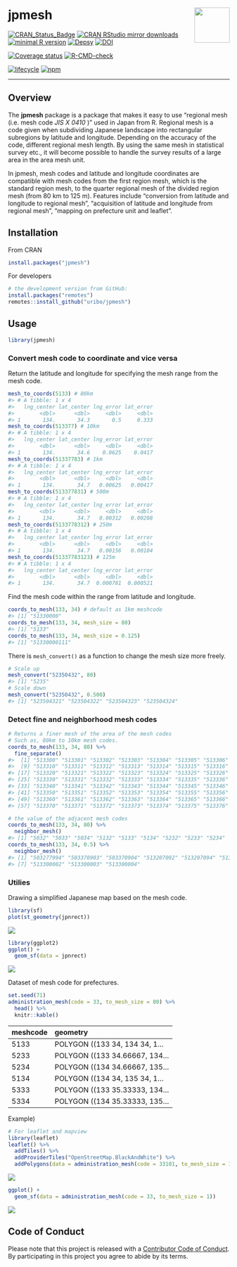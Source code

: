 
<!-- README.md is generated from README.Rmd. Please edit that file -->

# jpmesh <img src="man/figures/logo.png" align="right" width="80px" />

[![CRAN\_Status\_Badge](https://www.r-pkg.org/badges/version/jpmesh)](https://cran.r-project.org/package=jpmesh)
[![CRAN RStudio mirror
downloads](https://cranlogs.r-pkg.org/badges/jpmesh?color=FF5254)](https://cran.r-project.org/package=jpmesh)
[![minimal R
version](https://img.shields.io/badge/R%3E%3D-3.1.0-blue.svg)](https://cran.r-project.org/)
[![Depsy](http://depsy.org/api/package/cran/jpmesh/badge.svg)](http://depsy.org/package/r/jpmesh)
[![DOI](https://zenodo.org/badge/DOI/10.5281/zenodo.3727438.svg)](https://doi.org/10.5281/zenodo.3727438)

[![Coverage
status](https://codecov.io/gh/uribo/jpmesh/branch/master/graph/badge.svg)](https://codecov.io/github/uribo/jpmesh?branch=master)
[![R-CMD-check](https://github.com/uribo/jpmesh/workflows/R-CMD-check/badge.svg)](https://github.com/uribo/jpmesh/actions?query=workflow%3AR-CMD-check)

[![lifecycle](https://img.shields.io/badge/lifecycle-maturing-blue.svg?style=for-the-badge)](https://www.tidyverse.org/lifecycle/#maturing)
[![npm](https://img.shields.io/npm/l/express.svg?style=for-the-badge)](https://github.com/uribo/jpmesh)

-----

## Overview

The **jpmesh** package is a package that makes it easy to use “regional
mesh (i.e. mesh code *JIS X 0410* )” used in Japan from R. Regional mesh
is a code given when subdividing Japanese landscape into rectangular
subregions by latitude and longitude. Depending on the accuracy of the
code, different regional mesh length. By using the same mesh in
statistical survey etc., it will become possible to handle the survey
results of a large area in the area mesh unit.

In jpmesh, mesh codes and latitude and longitude coordinates are
compatible with mesh codes from the first region mesh, which is the
standard region mesh, to the quarter regional mesh of the divided region
mesh (from 80 km to 125 m). Features include “conversion from latitude
and longitude to regional mesh”, “acquisition of latitude and longitude
from regional mesh”, “mapping on prefecture unit and leaflet”.

## Installation

From CRAN

``` r
install.packages("jpmesh")
```

For developers

``` r
# the development version from GitHub:
install.packages("remotes")
remotes::install_github("uribo/jpmesh")
```

## Usage

``` r
library(jpmesh)
```

### Convert mesh code to coordinate and vice versa

Return the latitude and longitude for specifying the mesh range from the
mesh code.

``` r
mesh_to_coords(5133) # 80km
#> # A tibble: 1 x 4
#>   lng_center lat_center lng_error lat_error
#>        <dbl>      <dbl>     <dbl>     <dbl>
#> 1       134.       34.3       0.5     0.333
mesh_to_coords(513377) # 10km
#> # A tibble: 1 x 4
#>   lng_center lat_center lng_error lat_error
#>        <dbl>      <dbl>     <dbl>     <dbl>
#> 1       134.       34.6    0.0625    0.0417
mesh_to_coords(51337783) # 1km
#> # A tibble: 1 x 4
#>   lng_center lat_center lng_error lat_error
#>        <dbl>      <dbl>     <dbl>     <dbl>
#> 1       134.       34.7   0.00625   0.00417
mesh_to_coords(513377831) # 500m
#> # A tibble: 1 x 4
#>   lng_center lat_center lng_error lat_error
#>        <dbl>      <dbl>     <dbl>     <dbl>
#> 1       134.       34.7   0.00312   0.00208
mesh_to_coords(5133778312) # 250m
#> # A tibble: 1 x 4
#>   lng_center lat_center lng_error lat_error
#>        <dbl>      <dbl>     <dbl>     <dbl>
#> 1       134.       34.7   0.00156   0.00104
mesh_to_coords(51337783123) # 125m
#> # A tibble: 1 x 4
#>   lng_center lat_center lng_error lat_error
#>        <dbl>      <dbl>     <dbl>     <dbl>
#> 1       134.       34.7  0.000781  0.000521
```

Find the mesh code within the range from latitude and longitude.

``` r
coords_to_mesh(133, 34) # default as 1km meshcode
#> [1] "51330000"
coords_to_mesh(133, 34, mesh_size = 80)
#> [1] "5133"
coords_to_mesh(133, 34, mesh_size = 0.125)
#> [1] "51330000111"
```

There is `mesh_convert()` as a function to change the mesh size more
freely.

``` r
# Scale up
mesh_convert("52350432", 80)
#> [1] "5235"
# Scale down
mesh_convert("52350432", 0.500)
#> [1] "523504321" "523504322" "523504323" "523504324"
```

### Detect fine and neighborhood mesh codes

``` r
# Returns a finer mesh of the area of the mesh codes
# Such as, 80km to 10km mesh codes.
coords_to_mesh(133, 34, 80) %>% 
  fine_separate()
#>  [1] "513300" "513301" "513302" "513303" "513304" "513305" "513306" "513307"
#>  [9] "513310" "513311" "513312" "513313" "513314" "513315" "513316" "513317"
#> [17] "513320" "513321" "513322" "513323" "513324" "513325" "513326" "513327"
#> [25] "513330" "513331" "513332" "513333" "513334" "513335" "513336" "513337"
#> [33] "513340" "513341" "513342" "513343" "513344" "513345" "513346" "513347"
#> [41] "513350" "513351" "513352" "513353" "513354" "513355" "513356" "513357"
#> [49] "513360" "513361" "513362" "513363" "513364" "513365" "513366" "513367"
#> [57] "513370" "513371" "513372" "513373" "513374" "513375" "513376" "513377"

# the value of the adjacent mesh codes
coords_to_mesh(133, 34, 80) %>% 
  neighbor_mesh()
#> [1] "5032" "5033" "5034" "5132" "5133" "5134" "5232" "5233" "5234"
coords_to_mesh(133, 34, 0.5) %>% 
  neighbor_mesh()
#> [1] "503277994" "503370903" "503370904" "513207092" "513207094" "513300001"
#> [7] "513300002" "513300003" "513300004"
```

### Utilies

Drawing a simplified Japanese map based on the mesh code.

``` r
library(sf)
plot(st_geometry(jpnrect))
```

![](man/figures/README-jpn_simple_map_sf-1.png)<!-- -->

``` r
library(ggplot2)
ggplot() +
  geom_sf(data = jpnrect)
```

![](man/figures/README-jpn_simple_map-1.png)<!-- -->

Dataset of mesh code for prefectures.

``` r
set.seed(71)
administration_mesh(code = 33, to_mesh_size = 80) %>% 
  head() %>% 
  knitr::kable()
```

| meshcode | geometry                     |
| :------- | :--------------------------- |
| 5133     | POLYGON ((133 34, 134 34, 1… |
| 5233     | POLYGON ((133 34.66667, 134… |
| 5234     | POLYGON ((134 34.66667, 135… |
| 5134     | POLYGON ((134 34, 135 34, 1… |
| 5333     | POLYGON ((133 35.33333, 134… |
| 5334     | POLYGON ((134 35.33333, 135… |

Example)

``` r
# For leaflet and mapview
library(leaflet)
leaflet() %>% 
  addTiles() %>% 
  addProviderTiles("OpenStreetMap.BlackAndWhite") %>% 
  addPolygons(data = administration_mesh(code = 33101, to_mesh_size = 1))
```

![](man/figures/README-mesh_pref_33_leaflet-1.png)

``` r
ggplot() + 
  geom_sf(data = administration_mesh(code = 33, to_mesh_size = 1))
```

![](man/figures/README-mesh_pref33_map-1.png)

## Code of Conduct

Please note that this project is released with a [Contributor Code of
Conduct](.github/CODE_OF_CONDUCT.md). By participating in this project
you agree to abide by its terms.
